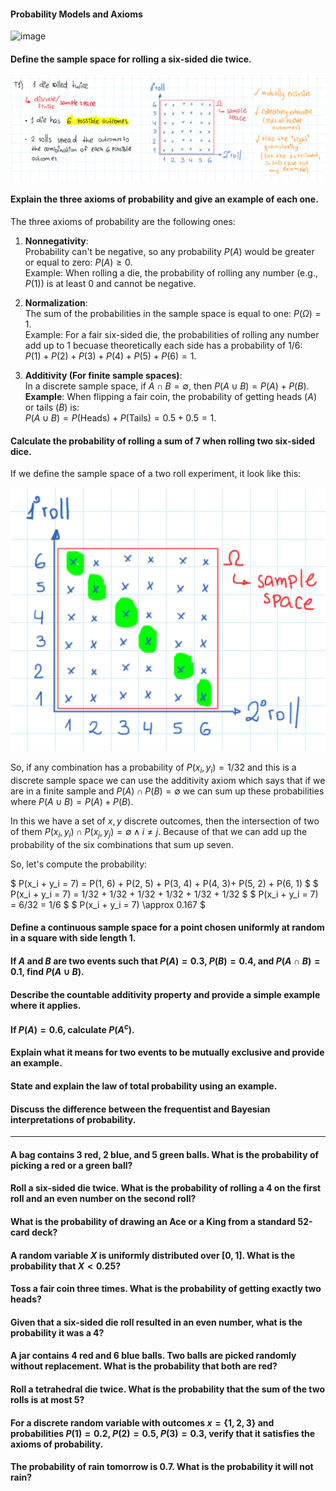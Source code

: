 #### Probability Models and Axioms

![image](https://img.freepik.com/premium-photo/green-table-with-many-dice-including-one-that-says-one_1034303-378219.jpg)

#### Define the sample space for rolling a six-sided die twice.

![img](../../img/prob_l1_img01.png)

#### Explain the three axioms of probability and give an example of each one.

The three axioms of probability are the following ones:

1. **Nonnegativity**:  
   Probability can't be negative, so any probability $P(A)$ would be greater or equal to zero: $P(A) \geq 0$.  
   Example: When rolling a die, the probability of rolling any number (e.g., $P(1)$) is at least 0 and cannot be negative.

2. **Normalization**:  
   The sum of the probabilities in the sample space is equal to one: $P(\Omega) = 1$.  
   Example: For a fair six-sided die, the probabilities of rolling any number add up to 1 becuase theoretically each side has a probability of $1/6$:  
   $P(1) + P(2) + P(3) + P(4) + P(5) + P(6) = 1$.

3. **Additivity (For finite sample spaces)**:  
   In a discrete sample space, if $A \cap B = \emptyset$, then $P(A \cup B) = P(A) + P(B)$.  
   **Example**: When flipping a fair coin, the probability of getting heads ($A$) or tails ($B$) is:  
   $P(A \cup B) = P(\text{Heads}) + P(\text{Tails}) = 0.5 + 0.5 = 1$.


#### Calculate the probability of rolling a sum of 7 when rolling two six-sided dice.

If we define the sample space of a two roll experiment, it look like this:

![img](../../img/prob_l1_img02.png)

So, if any combination has a probability of $P(x_i, y_i) = 1/32$ and this is a discrete sample space we can use the additivity axiom which says that if we are in a finite sample and $P(A) \cap P(B) = \emptyset$ we can sum up these probabilities where $P(A \cup B) = P(A) + P(B)$.

In this we have a set of $x, y$ discrete outcomes, then the intersection of two of them $P(x_i,  y_i) \cap P(x_j, y_j) = \emptyset \wedge i \neq j$. Because of that we can add up the probability of the six combinations that sum up seven.

So, let's compute the probability:

$ P(x_i + y_i = 7) = P(1, 6) + P(2, 5) + P(3, 4) + P(4, 3)+ P(5, 2) + P(6, 1) $
$ P(x_i + y_i = 7) = 1/32 + 1/32 + 1/32 + 1/32 + 1/32 + 1/32 $
$ P(x_i + y_i = 7) = 6/32 = 1/6 $
$ P(x_i + y_i = 7) \approx 0.167 $

#### Define a continuous sample space for a point chosen uniformly at random in a square with side length 1.

#### If $A$ and $B$ are two events such that $P(A) = 0.3$, $P(B) = 0.4$, and $P(A \cap B) = 0.1$, find $P(A \cup B)$.

#### Describe the countable additivity property and provide a simple example where it applies.

#### If $P(A) = 0.6$, calculate $P(A^c)$.

#### Explain what it means for two events to be mutually exclusive and provide an example.

#### State and explain the law of total probability using an example.

#### Discuss the difference between the frequentist and Bayesian interpretations of probability.

---

#### A bag contains 3 red, 2 blue, and 5 green balls. What is the probability of picking a red or a green ball?

#### Roll a six-sided die twice. What is the probability of rolling a 4 on the first roll and an even number on the second roll?

#### What is the probability of drawing an Ace or a King from a standard 52-card deck?

#### A random variable $X$ is uniformly distributed over $[0, 1]$. What is the probability that $X < 0.25$?

#### Toss a fair coin three times. What is the probability of getting exactly two heads?

#### Given that a six-sided die roll resulted in an even number, what is the probability it was a 4?

#### A jar contains 4 red and 6 blue balls. Two balls are picked randomly without replacement. What is the probability that both are red?

#### Roll a tetrahedral die twice. What is the probability that the sum of the two rolls is at most 5?

#### For a discrete random variable with outcomes $x = \lbrace 1, 2, 3 \rbrace$ and probabilities $P(1) = 0.2$, $P(2) = 0.5$, $P(3) = 0.3$, verify that it satisfies the axioms of probability.

#### The probability of rain tomorrow is $0.7$. What is the probability it will not rain?
